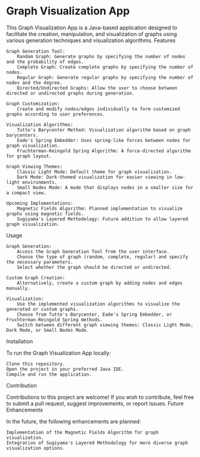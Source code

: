 # Graph Visualization App

This Graph Visualization App is a Java-based application designed to facilitate the creation, manipulation, and visualization of graphs using various generation techniques and visualization algorithms.
Features

    Graph Generation Tool:
        Random Graph: Generate graphs by specifying the number of nodes and the probability of edges.
        Complete Graph: Create complete graphs by specifying the number of nodes.
        Regular Graph: Generate regular graphs by specifying the number of nodes and the degree.
        Directed/Undirected Graphs: Allow the user to choose between directed or undirected graphs during generation.

    Graph Customization:
        Create and modify nodes/edges individually to form customized graphs according to user preferences.

    Visualization Algorithms:
        Tutte's Barycenter Method: Visualization algorithm based on graph barycenters.
        Eade's Spring Embedder: Uses spring-like forces between nodes for graph visualization.
        Fruchterman-Reingold Spring Algorithm: A force-directed algorithm for graph layout.

    Graph Viewing Themes:
        Classic Light Mode: Default theme for graph visualization.
        Dark Mode: Dark-themed visualization for easier viewing in low-light environments.
        Small Nodes Mode: A mode that displays nodes in a smaller size for a compact view.

    Upcoming Implementations:
        Magnetic Fields Algorithm: Planned implementation to visualize graphs using magnetic fields.
        Sugiyama's Layered Methodology: Future addition to allow layered graph visualization.

Usage

    Graph Generation:
        Access the Graph Generation Tool from the user interface.
        Choose the type of graph (random, complete, regular) and specify the necessary parameters.
        Select whether the graph should be directed or undirected.

    Custom Graph Creation:
        Alternatively, create a custom graph by adding nodes and edges manually.

    Visualization:
        Use the implemented visualization algorithms to visualize the generated or custom graphs.
        Choose from Tutte's Barycenter, Eade's Spring Embedder, or Fruchterman-Reingold Spring methods.
        Switch between different graph viewing themes: Classic Light Mode, Dark Mode, or Small Nodes Mode.

Installation

To run the Graph Visualization App locally:

    Clone this repository.
    Open the project in your preferred Java IDE.
    Compile and run the application.

Contribution

Contributions to this project are welcome! If you wish to contribute, feel free to submit a pull request, suggest improvements, or report issues.
Future Enhancements

In the future, the following enhancements are planned:

    Implementation of the Magnetic Fields Algorithm for graph visualization.
    Integration of Sugiyama's Layered Methodology for more diverse graph visualization options.
